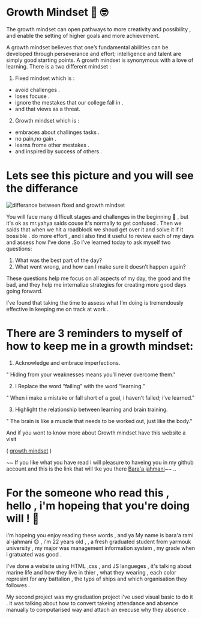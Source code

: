  
 # Growth Mindset  :brain: :nerd_face: 
 
The growth mindset can open pathways to more creativity and possibility , and enable the setting of higher goals and more achievement.

A growth mindset believes that one’s fundamental abilities can be developed through perseverance and effort; intelligence and talent are simply good starting points. A growth mindset is synonymous with a love of learning.
There is a two different mindset :
1. Fixed mindset which is :
* avoid challenges .
* loses focuse .
* ignore the mestakes that our college fall in . 
* and that views as a threat.

2. Growth mindset which is :
 * embraces about challinges tasks . 
 * no pain,no gain .
 * learns frome other mestakes . 
 * and inspired by success of others .
 
                                       
  # Lets see this picture and you will see the differance  
   ![differance between fixed and growth mindset](https://3kllhk1ibq34qk6sp3bhtox1-wpengine.netdna-ssl.com/wp-content/uploads/NewGrowthMindset2.png)
         
         
         
         
  You will face many difficult stages and challenges in the beginning  :exploding_head: , but it's ok as mr.yahya saids couse it's normally to get confused .
  Then we saids that when we hit a roadblock we shoud get over it and solve it if it bossible . do more effort , and i also find it useful to review each of my days and assess how I’ve done .So I’ve learned today to ask myself two questions:

1. What was the best part of the day?
2. What went wrong, and how can I make sure it doesn’t happen again?

These questions help me focus on all aspects of my day, the good and the bad, and they help me internalize strategies for creating more good days going forward.

I’ve found that taking the time to assess what I’m doing is tremendously effective in keeping me on track at work .

# There are 3 reminders to myself of how to keep me in a growth mindset:
1.  Acknowledge and embrace imperfections.

" Hiding from your weaknesses means you’ll never overcome them."

2.  I Replace the word “failing” with the word “learning.”

" When i make a mistake or fall short of a goal, i haven’t failed; i’ve learned." 

3.  Highlight the relationship between learning and brain training.

" The brain is like a muscle that needs to be worked out, just like the body."
  
  And if you wont to know more about Growth mindset have this website a visit
  
 (  [growth mindset](https://www.atlassian.com/blog/inside-atlassian/growth-mindset) )
  
~~ If you like what you have read i will pleasure to haveing you in my github account and this is the link that will tke you there 
[Bara'a jahmani](https://github.com/baraarami)~~ ..



# For the someone who read this , hello , i'm hopeing that you're doing will   ! :smiling_face_with_three_hearts:
 
i'm hopeing you enjoy reading these words , and ya My name is bara'a rami al-jahmani :blush: , i'm 22 years old , , a fresh graduated student from yarmouk university , my major was management information system , my grade when i gratuated was good .

I've done a website using HTML ,css , and JS langueges , it's talking about marine life and how they live in thier , what they wearing , each color represint for any battalion , the typs of ships and which organisation they followes .

My second project was my graduation project i've used visual basic to do it . it was talking about how to convert takeing attendance and absence manually to computarised way and attach an execuse why they absence .
 
